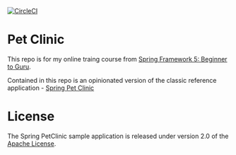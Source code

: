 [![CircleCI](https://circleci.com/gh/springframeworkguru/sfg-pet-clinic.svg?style=svg)](https://circleci.com/gh/springframeworkguru/sfg-pet-clinic)

# Pet Clinic

This repo is for my online traing course from [Spring Framework 5: Beginner to Guru](https://www.udemy.com/spring-framework-5-beginner-to-guru/?couponCode=GITHUB_SFGPETCLINIC).

Contained in this repo is an opinionated version of the classic reference application - [Spring Pet Clinic](https://github.com/spring-projects/spring-petclinic)



# License

The Spring PetClinic sample application is released under version 2.0 of the [Apache License](http://www.apache.org/licenses/LICENSE-2.0).
